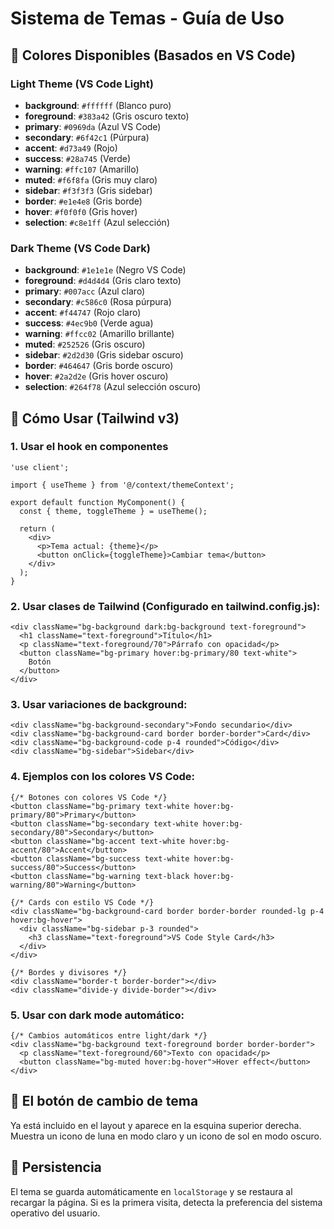 # Sistema de Temas - Guía de Uso

## 🎨 Colores Disponibles (Basados en VS Code)

### Light Theme (VS Code Light)
- **background**: `#ffffff` (Blanco puro)
- **foreground**: `#383a42` (Gris oscuro texto)
- **primary**: `#0969da` (Azul VS Code)
- **secondary**: `#6f42c1` (Púrpura)
- **accent**: `#d73a49` (Rojo)
- **success**: `#28a745` (Verde)
- **warning**: `#ffc107` (Amarillo)
- **muted**: `#f6f8fa` (Gris muy claro)
- **sidebar**: `#f3f3f3` (Gris sidebar)
- **border**: `#e1e4e8` (Gris borde)
- **hover**: `#f0f0f0` (Gris hover)
- **selection**: `#c8e1ff` (Azul selección)

### Dark Theme (VS Code Dark)
- **background**: `#1e1e1e` (Negro VS Code)
- **foreground**: `#d4d4d4` (Gris claro texto)
- **primary**: `#007acc` (Azul claro)
- **secondary**: `#c586c0` (Rosa púrpura)
- **accent**: `#f44747` (Rojo claro)
- **success**: `#4ec9b0` (Verde agua)
- **warning**: `#ffcc02` (Amarillo brillante)
- **muted**: `#252526` (Gris oscuro)
- **sidebar**: `#2d2d30` (Gris sidebar oscuro)
- **border**: `#464647` (Gris borde oscuro)
- **hover**: `#2a2d2e` (Gris hover oscuro)
- **selection**: `#264f78` (Azul selección oscuro)

## 📝 Cómo Usar (Tailwind v3)

### 1. Usar el hook en componentes
```tsx
'use client';

import { useTheme } from '@/context/themeContext';

export default function MyComponent() {
  const { theme, toggleTheme } = useTheme();
  
  return (
    <div>
      <p>Tema actual: {theme}</p>
      <button onClick={toggleTheme}>Cambiar tema</button>
    </div>
  );
}
```

### 2. Usar clases de Tailwind (Configurado en tailwind.config.js):
```tsx
<div className="bg-background dark:bg-background text-foreground">
  <h1 className="text-foreground">Título</h1>
  <p className="text-foreground/70">Párrafo con opacidad</p>
  <button className="bg-primary hover:bg-primary/80 text-white">
    Botón
  </button>
</div>
```

### 3. Usar variaciones de background:
```tsx
<div className="bg-background-secondary">Fondo secundario</div>
<div className="bg-background-card border border-border">Card</div>
<div className="bg-background-code p-4 rounded">Código</div>
<div className="bg-sidebar">Sidebar</div>
```

### 4. Ejemplos con los colores VS Code:
```tsx
{/* Botones con colores VS Code */}
<button className="bg-primary text-white hover:bg-primary/80">Primary</button>
<button className="bg-secondary text-white hover:bg-secondary/80">Secondary</button>
<button className="bg-accent text-white hover:bg-accent/80">Accent</button>
<button className="bg-success text-white hover:bg-success/80">Success</button>
<button className="bg-warning text-black hover:bg-warning/80">Warning</button>

{/* Cards con estilo VS Code */}
<div className="bg-background-card border border-border rounded-lg p-4 hover:bg-hover">
  <div className="bg-sidebar p-3 rounded">
    <h3 className="text-foreground">VS Code Style Card</h3>
  </div>
</div>

{/* Bordes y divisores */}
<div className="border-t border-border"></div>
<div className="divide-y divide-border"></div>
```

### 5. Usar con dark mode automático:
```tsx
{/* Cambios automáticos entre light/dark */}
<div className="bg-background text-foreground border border-border">
  <p className="text-foreground/60">Texto con opacidad</p>
  <button className="bg-muted hover:bg-hover">Hover effect</button>
</div>
```

## 🔄 El botón de cambio de tema

Ya está incluido en el layout y aparece en la esquina superior derecha.
Muestra un icono de luna en modo claro y un icono de sol en modo oscuro.

## 💾 Persistencia

El tema se guarda automáticamente en `localStorage` y se restaura al recargar la página.
Si es la primera visita, detecta la preferencia del sistema operativo del usuario.
